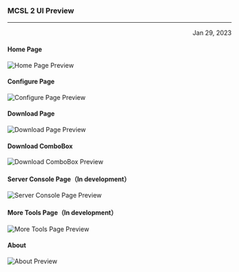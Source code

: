 ### MCSL 2 UI Preview
___
<p align="right">
Jan 29, 2023
</p>

#### Home Page
![Home Page Preview](https://www.helloimg.com/images/2023/01/29/oRrvMt.png)

#### Configure Page
![Configure Page Preview](https://www.helloimg.com/images/2023/01/29/oRrlLK.png)

#### Download Page
![Download Page Preview](https://www.helloimg.com/images/2023/01/29/oRr2yo.png)

#### Download ComboBox
![Download ComboBox Preview](https://www.helloimg.com/images/2023/01/29/oRr9cS.png)

#### Server Console Page（In development）
![Server Console Page Preview](https://www.helloimg.com/images/2023/01/29/oRrbZ1.png)

#### More Tools Page（In development）
![More Tools Page Preview](https://www.helloimg.com/images/2023/01/29/oRrWJD.png)

#### About
![About Preview](https://www.helloimg.com/images/2023/01/29/oRrMQb.png)